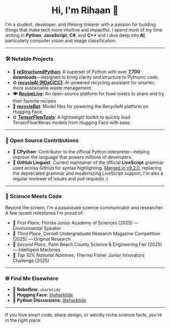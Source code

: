 <h1 align="center">Hi, I'm Rihaan 👋</h1>

I'm a student, developer, and lifelong tinkerer with a passion for building things that make tech more intuitive and impactful. I spend most of my time writing in **Python**, **JavaScript**, **C#**, and **C++** and I dive deep into **AI**, particularly computer vision and image classification. 

---

### 🛠 Notable Projects

- 🧪 [**reStructuredPython**](https://github.com/sharktide/restructuredpython): A superset of Python with over **7,700 downloads**—designed to bring clarity and structure to Pythonic code.
- ♻️ [**recycleAI (RDaCiCC)**](https://github.com/sharktide/recyclesmart): AI-powered recycling assistant for smarter, more sustainable waste management.
- 🍽️ [**RecipeLive**](https://github.com/sharktide/RecipeLive): An open-source platform for food-lovers to share and try their favorite recipes
- 🤖 [**recycleBot**](https://huggingface.co/sharktide/recyclebot0): Model files for powering the RecycleAI platform on Hugging Face.
- ⚙️ [**TensorFlowTools**](https://github.com/sharktide/tftools): A lightweight toolkit to quickly load TensorFlow/Keras models from Hugging Face with ease.

---

### 🧩 Open Source Contributions

- 🐍 **CPython**: Contributor to the official Python interpreter—helping improve the language that powers millions of developers.
- 🧠 **GitHub Linguist**: Current maintainer of the official **LiveScript** grammar used across GitHub for syntax highlighting. [Merged in v9.2.0](https://github.com/github-linguist/linguist/pull/7377), replacing the deprecated grammar and modernizing LiveScript support, I'm also a regular reviewer of issues and pull requests :)

---

### 🔬 Science Meets Code

Beyond the screen, I'm a passionate science communicator and researcher. A few recent milestones I'm proud of:

- 🥇 *First Place*, Florida Junior Academy of Sciences (2025) — Environmental Speaker  
- 🥉 *Third Place*, Cornell Undergraduate Research Magazine Competition (2025) — Original Research  
- 🥈 *Second Place*, Palm Beach County Science & Engineering Fair (2025) — Intelligent Machines  
- 🧪 *Top 10% National Nominee*, Thermo Fisher Junior Innovators Challenge (2025)

---

### 🌐 Find Me Elsewhere

- 🤖 **Roboflow**: `sharktide`  
- 🤗 **Hugging Face**: [@sharktide](https://huggingface.co/sharktide)
- 🐍 **Python Discussions**: [@sharktide](https://discuss.python.org/u/sharktide/summary)

---

If you love smart code, sharp design, or weirdly niche science facts, you're in the right place.
